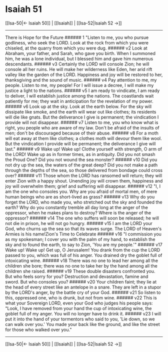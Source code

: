 # Isaiah 51

[[Isa-50|← Isaiah 50]] | [[Isaiah]] | [[Isa-52|Isaiah 52 →]]
***

There is Hope for the Future ###### 1 "Listen to me, you who pursue godliness, who seek the LORD. Look at the rock from which you were chiseled, at the quarry from which you were dug. ###### v2 Look at Abraham, your father, and Sarah, who gave you birth. When I summoned him, he was a lone individual, but I blessed him and gave him numerous descendants. ###### v3 Certainly the LORD will console Zion; he will console all her ruins. He will make her wilderness like Eden, her arid rift valley like the garden of the LORD. Happiness and joy will be restored to her, thanksgiving and the sound of music. ###### v4 Pay attention to me, my people. Listen to me, my people! For I will issue a decree, I will make my justice a light to the nations. ###### v5 I am ready to vindicate, I am ready to deliver, I will establish justice among the nations. The coastlands wait patiently for me; they wait in anticipation for the revelation of my power. ###### v6 Look up at the sky. Look at the earth below. For the sky will dissipate like smoke, and the earth will wear out like clothes; its residents will die like gnats. But the deliverance I give is permanent; the vindication I provide will not disappear. ###### v7 Listen to me, you who know what is right, you people who are aware of my law. Don't be afraid of the insults of men; don't be discouraged because of their abuse. ###### v8 For a moth will eat away at them like clothes; a clothes moth will devour them like wool. But the vindication I provide will be permanent; the deliverance I give will last." ###### v9 Wake up! Wake up! Clothe yourself with strength, O arm of the LORD! Wake up as in former times, as in antiquity. Did you not smash the Proud One? Did you not wound the sea monster? ###### v10 Did you not dry up the sea, the waters of the great deep? Did you not make a path through the depths of the sea, so those delivered from bondage could cross over? ###### v11 Those whom the LORD has ransomed will return; they will enter Zion with a happy shout. Unending joy will crown them, happiness and joy will overwhelm them; grief and suffering will disappear. ###### v12 "I, I am the one who consoles you. Why are you afraid of mortal men, of mere human beings who are as short-lived as grass? ###### v13 Why do you forget the LORD, who made you, who stretched out the sky and founded the earth? Why do you constantly tremble all day long at the anger of the oppressor, when he makes plans to destroy? Where is the anger of the oppressor? ###### v14 The one who suffers will soon be released; he will not die in prison, he will not go hungry. ###### v15 I am the LORD your God, who churns up the sea so that its waves surge. The LORD of Heaven's Armies is his name!Zion's Time to Celebrate ###### v16 "I commission you as my spokesman; I cover you with the palm of my hand, to establish the sky and to found the earth, to say to Zion, 'You are my people.'" ###### v17 Wake up! Wake up! Get up, O Jerusalem! You drank from the cup the LORD passed to you, which was full of his anger. You drained dry the goblet full of intoxicating wine. ###### v18 There was no one to lead her among all the children she bore; there was no one to take her by the hand among all the children she raised. ###### v19 These double disasters confronted you. But who feels sorry for you? Destruction and devastation, famine and sword. But who consoles you? ###### v20 Your children faint; they lie at the head of every street like an antelope in a snare. They are left in a stupor by the LORD's anger, by the battle cry of your God. ###### v21 So listen to this, oppressed one, who is drunk, but not from wine. ###### v22 This is what your Sovereign LORD, even your God who judges his people says: "Look, I have removed from your hand the cup of intoxicating wine, the goblet full of my anger. You will no longer have to drink it. ###### v23 I will put it into the hand of your tormentors who said to you, 'Lie down, so we can walk over you.' You made your back like the ground, and like the street for those who walked over you."

***
[[Isa-50|← Isaiah 50]] | [[Isaiah]] | [[Isa-52|Isaiah 52 →]]
